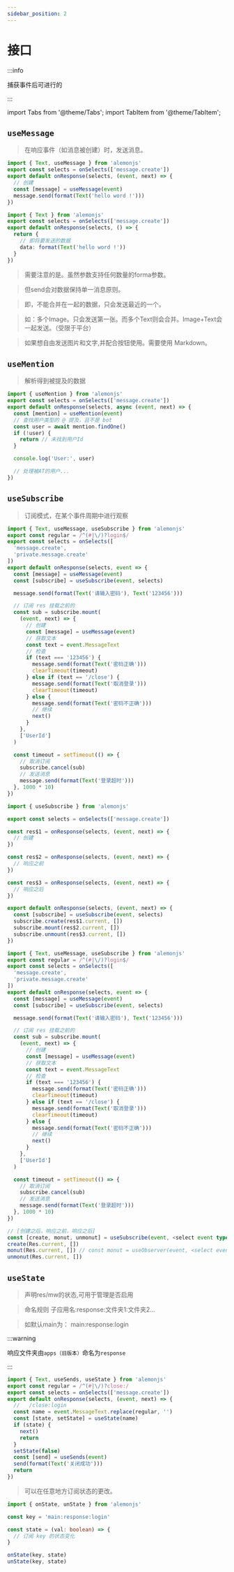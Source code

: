 ```yaml
---
sidebar_position: 2
---
```


# 接口

:::info

捕获事件后可进行的

:::

import Tabs from '@theme/Tabs';
import TabItem from '@theme/TabItem';

## `useMessage`

> 在响应事件（如消息被创建）时，发送消息。

```ts title="src/response/**/*/res.ts"
import { Text, useMessage } from 'alemonjs'
export const selects = onSelects(['message.create'])
export default onResponse(selects, (event, next) => {
  // 创建
  const [message] = useMessage(event)
  message.send(format(Text('hello word !')))
})
```

```ts title="src/response/**/*/res.ts"
import { Text } from 'alemonjs'
export const selects = onSelects(['message.create'])
export default onResponse(selects, () => {
  return {
    // 即将要发送的数据
    data: format(Text('hello word !'))
  }
})
```

> 需要注意的是。虽然参数支持任何数量的forma参数。

> 但send会对数据保持单一消息原则。

> 即，不能合并在一起的数据，只会发送最近的一个。

> 如：多个Image。只会发送第一张。而多个Text则会合并。Image+Text会一起发送。（受限于平台）

> 如果想自由发送图片和文字,并配合按钮使用。需要使用 Markdown。

## `useMention`

> 解析得到被提及的数据

```ts title="response/**/*/res.ts"
import { useMention } from 'alemonjs'
export const selects = onSelects(['message.create'])
export default onResponse(selects, async (event, next) => {
  const [mention] = useMention(event)
  // 查找用户类型的 @ 提及，且不是 bot
  const user = await mention.findOne()
  if (!user) {
    return // 未找到用户Id
  }

  console.log('User:', user)

  // 处理被AT的用户...
})
```

## `useSubscribe`

> 订阅模式，在某个事件周期中进行观察

<Tabs>
  <TabItem value="0" label="V2.1+" default>

```ts title="response/**/*/res.ts"
import { Text, useMessage, useSubscribe } from 'alemonjs'
export const regular = /^(#|\/)?login$/
export const selects = onSelects([
  'message.create',
  'private.message.create'
])
export default onResponse(selects, event => {
  const [message] = useMessage(event)
  const [subscribe] = useSubscribe(event, selects)

  message.send(format(Text('请输入密码'), Text('123456')))

  // 订阅 res 挂载之前的
  const sub = subscribe.mount(
    (event, next) => {
      // 创建
      const [message] = useMessage(event)
      // 获取文本
      const text = event.MessageText
      // 检查
      if (text === '123456') {
        message.send(format(Text('密码正确')))
        clearTimeout(timeout)
      } else if (text == '/close') {
        message.send(format(Text('取消登录')))
        clearTimeout(timeout)
      } else {
        message.send(format(Text('密码不正确')))
        // 继续
        next()
      }
    },
    ['UserId']
  )

  const timeout = setTimeout(() => {
    // 取消订阅
    subscribe.cancel(sub)
    // 发送消息
    message.send(format(Text('登录超时')))
  }, 1000 * 10)
})
```

```ts title="response/**/*/res.ts"
import { useSubscribe } from 'alemonjs'

export const selects = onSelects(['message.create'])

const res$1 = onResponse(selects, (event, next) => {
  // 创建
})

const res$2 = onResponse(selects, (event, next) => {
  // 响应之前
})

const res$3 = onResponse(selects, (event, next) => {
  // 响应之后
})

export default onResponse(selects, (event, next) => {
  const [subscribe] = useSubscribe(event, selects)
  subscribe.create(res$1.current, [])
  subscribe.mount(res$2.current, [])
  subscribe.unmount(res$3.current, [])
})
```

```ts title="middleware/**/*/res.ts"
import { Text, useMessage, useSubscribe } from 'alemonjs'
export const regular = /^(#|\/)?login$/
export const selects = onSelects([
  'message.create',
  'private.message.create'
])
export default onResponse(selects, event => {
  const [message] = useMessage(event)
  const [subscribe] = useSubscribe(event, selects)

  message.send(format(Text('请输入密码'), Text('123456')))

  // 订阅 res 挂载之前的
  const sub = subscribe.mount(
    (event, next) => {
      // 创建
      const [message] = useMessage(event)
      // 获取文本
      const text = event.MessageText
      // 检查
      if (text === '123456') {
        message.send(format(Text('密码正确')))
        clearTimeout(timeout)
      } else if (text == '/close') {
        message.send(format(Text('取消登录')))
        clearTimeout(timeout)
      } else {
        message.send(format(Text('密码不正确')))
        // 继续
        next()
      }
    },
    ['UserId']
  )

  const timeout = setTimeout(() => {
    // 取消订阅
    subscribe.cancel(sub)
    // 发送消息
    message.send(format(Text('登录超时')))
  }, 1000 * 10)
})
```

  </TabItem>
  <TabItem value="1" label="V2.0+" >

```ts title="response/**/*/res.ts"
// [创建之后，响应之前，响应之后]
const [create, monut, unmonut] = useSubscribe(event, <select event type>)
create(Res.current, [])
monut(Res.current, []) // const monut = useObserver(event, <select event type>)
unmonut(Res.current, [])
```

  </TabItem>
</Tabs>

## `useState`

> 声明res/mw的状态,可用于管理是否启用

> 命名规则 子应用名:response:文件夹1:文件夹2...

> 如默认main为： main:response:login

:::warning

响应文件夹由`apps（旧版本）`命名为`response`

:::

```ts title="response/**/*/res.ts"
import { Text, useSends, useState } from 'alemonjs'
export const regular = /^(#|\/)?close:/
export const selects = onSelects(['message.create'])
export default onResponse(selects, (event, next) => {
  //   /close:login
  const name = event.MessageText.replace(regular, '')
  const [state, setState] = useState(name)
  if (state) {
    next()
    return
  }
  setState(false)
  const [send] = useSends(event)
  send(format(Text('关闭成功')))
  return
})
```

> 可以在任意地方订阅状态的更改。

```ts title="response/**/*/res.ts"
import { onState, unState } from 'alemonjs'

const key = 'main:response:login'

const state = (val: boolean) => {
  // 订阅 key 的状态变化
}

onState(key, state)
unState(key, state)
```
